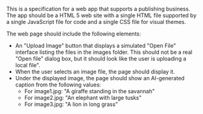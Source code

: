 This is a specification for a web app that supports a publishing business. The app should be a HTML 5 web site with a single HTML file supported by a single JavaScript file for code and a single CSS file for visual themes.

The web page should include the following elements:

- An "Upload Image" button that displays a simulated "Open File" interface listing the files in the images folder. This should not be a real "Open file" dialog box, but it should look like the user is uploading a local file".
- When the user selects an image file, the page should display it.
- Under the displayed image, the page should show an AI-generated caption from the following values:
    - For image1.jpg: "A giraffe standing in the savannah"
    - For image2.jpg: "An elephant with large tusks"
    - For image3.jpg: "A lion in long grass"

